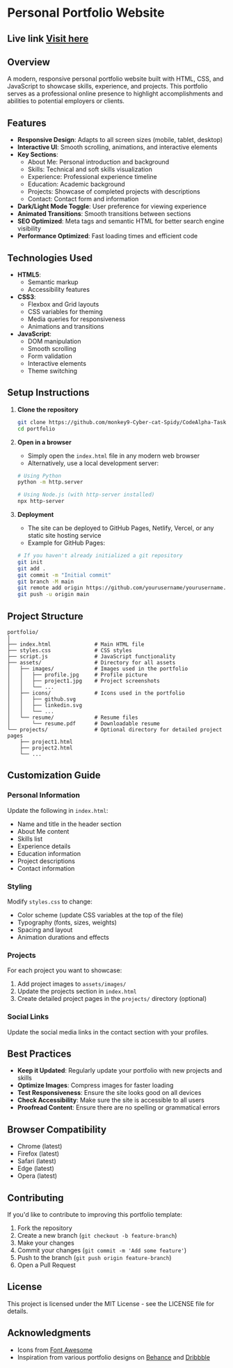 # Personal Portfolio Website

 ## Live link [Visit here](https://lucent-meerkat-077c9e.netlify.app/)
## Overview

A modern, responsive personal portfolio website built with HTML, CSS, and JavaScript to showcase skills, experience, and projects. This portfolio serves as a professional online presence to highlight accomplishments and abilities to potential employers or clients.

## Features

- **Responsive Design**: Adapts to all screen sizes (mobile, tablet, desktop)
- **Interactive UI**: Smooth scrolling, animations, and interactive elements
- **Key Sections**:
  - About Me: Personal introduction and background
  - Skills: Technical and soft skills visualization
  - Experience: Professional experience timeline
  - Education: Academic background
  - Projects: Showcase of completed projects with descriptions
  - Contact: Contact form and information
- **Dark/Light Mode Toggle**: User preference for viewing experience
- **Animated Transitions**: Smooth transitions between sections
- **SEO Optimized**: Meta tags and semantic HTML for better search engine visibility
- **Performance Optimized**: Fast loading times and efficient code

## Technologies Used

- **HTML5**: 
  - Semantic markup
  - Accessibility features
- **CSS3**: 
  - Flexbox and Grid layouts
  - CSS variables for theming
  - Media queries for responsiveness
  - Animations and transitions
- **JavaScript**: 
  - DOM manipulation
  - Smooth scrolling
  - Form validation
  - Interactive elements
  - Theme switching

## Setup Instructions

1. **Clone the repository**
   ```bash
   git clone https://github.com/monkey9-Cyber-cat-Spidy/CodeAlpha-Task-3.git
   cd portfolio
   ```

2. **Open in a browser**
   - Simply open the `index.html` file in any modern web browser
   - Alternatively, use a local development server:
   ```bash
   # Using Python
   python -m http.server

   # Using Node.js (with http-server installed)
   npx http-server
   ```

3. **Deployment**
   - The site can be deployed to GitHub Pages, Netlify, Vercel, or any static site hosting service
   - Example for GitHub Pages:
   ```bash
   # If you haven't already initialized a git repository
   git init
   git add .
   git commit -m "Initial commit"
   git branch -M main
   git remote add origin https://github.com/yourusername/yourusername.github.io.git
   git push -u origin main
   ```

## Project Structure

```
portfolio/
│
├── index.html              # Main HTML file
├── styles.css              # CSS styles
├── script.js               # JavaScript functionality
├── assets/                 # Directory for all assets
│   ├── images/             # Images used in the portfolio
│   │   ├── profile.jpg     # Profile picture
│   │   ├── project1.jpg    # Project screenshots
│   │   └── ...
│   ├── icons/              # Icons used in the portfolio
│   │   ├── github.svg
│   │   ├── linkedin.svg
│   │   └── ...
│   └── resume/             # Resume files
│       └── resume.pdf      # Downloadable resume
└── projects/               # Optional directory for detailed project pages
    ├── project1.html
    ├── project2.html
    └── ...
```

## Customization Guide

### Personal Information

Update the following in `index.html`:

- Name and title in the header section
- About Me content
- Skills list
- Experience details
- Education information
- Project descriptions
- Contact information

### Styling

Modify `styles.css` to change:

- Color scheme (update CSS variables at the top of the file)
- Typography (fonts, sizes, weights)
- Spacing and layout
- Animation durations and effects

### Projects

For each project you want to showcase:

1. Add project images to `assets/images/`
2. Update the projects section in `index.html`
3. Create detailed project pages in the `projects/` directory (optional)

### Social Links

Update the social media links in the contact section with your profiles.

## Best Practices

- **Keep it Updated**: Regularly update your portfolio with new projects and skills
- **Optimize Images**: Compress images for faster loading
- **Test Responsiveness**: Ensure the site looks good on all devices
- **Check Accessibility**: Make sure the site is accessible to all users
- **Proofread Content**: Ensure there are no spelling or grammatical errors

## Browser Compatibility

- Chrome (latest)
- Firefox (latest)
- Safari (latest)
- Edge (latest)
- Opera (latest)

## Contributing

If you'd like to contribute to improving this portfolio template:

1. Fork the repository
2. Create a new branch (`git checkout -b feature-branch`)
3. Make your changes
4. Commit your changes (`git commit -m 'Add some feature'`)
5. Push to the branch (`git push origin feature-branch`)
6. Open a Pull Request

## License

This project is licensed under the MIT License - see the LICENSE file for details.

## Acknowledgments

- Icons from [Font Awesome](https://fontawesome.com/)
- Inspiration from various portfolio designs on [Behance](https://www.behance.net/) and [Dribbble](https://dribbble.com/)
